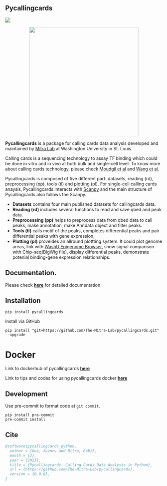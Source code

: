 ## Pycallingcards

[![](https://readthedocs.org/projects/pycallingcards/badge/?version=latest)](https://pycallingcards.readthedocs.io/en/latest/)

<p align="center">
    <img src="https://github.com/The-Mitra-Lab/pycallingcards/assets/64772552/4eb2fa43-1f69-4a35-8b7e-72568e0f95e7", width="350">
</p>

**Pycallingcards** is a package for calling cards data analysis developed and maintained by [Mitra Lab](http://genetics.wustl.edu/rmlab/) at Washington University in St. Louis.

Calling cards is a sequencing technology to assay TF binding which could be done in vitro and in vivo at both bulk and single-cell level. To know more about calling cards technology, please check [Moudgil et al](https://www.sciencedirect.com/science/article/pii/S009286742030814X?via%3Dihub) and [Wang et al](http://genetics.wustl.edu/rmlab/files/2012/09/Calling-Cards-for-DNA-binding.pdf).


Pycallingcards is composed of five different part: datasets, reading (rd), preprocessing (pp), tools (tl) and plotting (pl).
For single-cell calling cards anaysis, Pycallingcards interacts with [Scanpy](https://scanpy.readthedocs.io/en/stable/) and the main structure of Pycallingcards also follows the Scanpy.

- **Datasets** contains four main published datasets for callingcards data.
- **Reading (rd)** includes several functions to read and save qbed and peak data.
- **Preprocessing (pp)** helps to preprocess data from qbed data to call peaks, make annotation, make Anndata object and filter peaks.
- **Tools (tl)** calls motif of the peaks, completes differential peaks and pair differential peaks with gene expression,
- **Plotting (pl)** proveides an allround plottting system. It could plot genome areas, link with [WashU Epigenome Browser](http://epigenomegateway.wustl.edu/browser/), show signal comparison with Chip-seq(BigWig file), display differential peaks, demonstrate potenial binding-gene expression relationships.


## Documentation.

Please check [**here**](https://pycallingcards.readthedocs.io/en/latest/) for detailed documentation.

## Installation

```shell
pip install pycallingcards
```

Install via GitHub

```shell
pip install "git+https://github.com/The-Mitra-Lab/pycallingcards.git" --upgrade
```

# Docker

Link to dockerhub of pycallingcards [**here**](https://hub.docker.com/r/juanruguo/pycallingcards)

Link to tips and codes for using pycallingcards docker  [**here**](https://github.com/The-Mitra-Lab/Pycallingcards_docker)

## Development

Use pre-commit to format code at `git commit`.

```shell
pip install pre-commit
pre-commit install
```

## Cite

```bibtex
@software{pycallingcards_python,
  author = {Guo, Juanru and Mitra, Robi},
  month = {2},
  year = {2023},
  title = {Pycallingcards: Calling Cards Data Analysis in Python},
  url = {https://github.com/The-Mitra-Lab/pycallingcards},
  version = {0.0.8},
}
```
